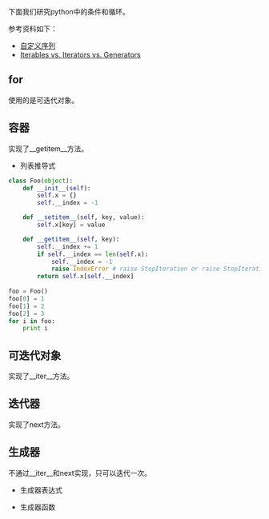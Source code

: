 ﻿下面我们研究python中的条件和循环。

参考资料如下：

- [自定义序列](http://www.cnblogs.com/scolia/p/5690210.html)
- [Iterables vs. Iterators vs. Generators](http://nvie.com/posts/iterators-vs-generators)

## for

使用的是可迭代对象。

## 容器

实现了__getitem__方法。

- 列表推导式

```python
class Foo(object):
    def __init__(self):
        self.x = {}
        self.__index = -1

    def __setitem__(self, key, value):
        self.x[key] = value 

    def __getitem__(self, key):
        self.__index += 1
        if self.__index == len(self.x):
            self.__index = -1
            raise IndexError # raise StopIteration or raise StopIteration()
        return self.x[self.__index]
    
foo = Foo()
foo[0] = 1
foo[1] = 2
foo[2] = 3
for i in foo:
    print i
```

## 可迭代对象

实现了__iter__方法。

## 迭代器

实现了next方法。

## 生成器

不通过__iter__和next实现，只可以迭代一次。

- 生成器表达式

- 生成器函数

